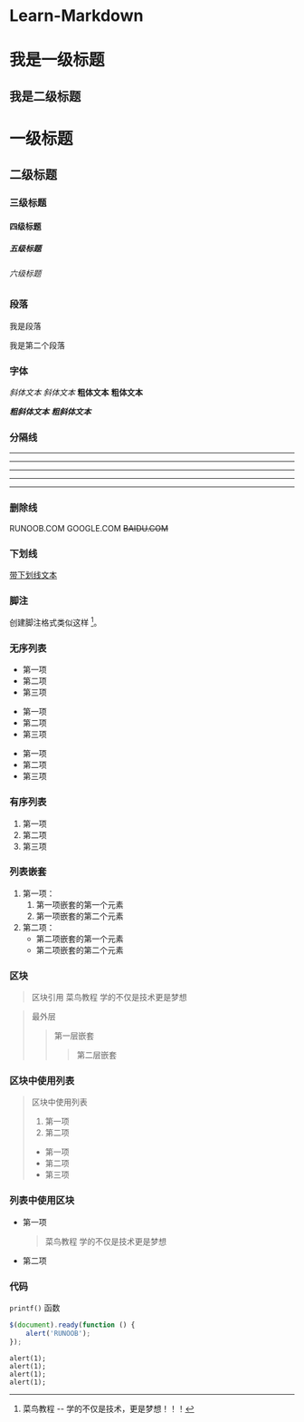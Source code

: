 # Learn-Markdown

我是一级标题
=
我是二级标题
-

# 一级标题
## 二级标题
### 三级标题
#### 四级标题
##### 五级标题
###### 六级标题

### 段落

我是段落

我是第二个段落

### 字体

*斜体文本*
_斜体文本_
**粗体文本**
__粗体文本__

***粗斜体文本***
___粗斜体文本___


### 分隔线

***

* * *

*****

- - -

----------

### 删除线

RUNOOB.COM
GOOGLE.COM
~~BAIDU.COM~~

### 下划线

<u>带下划线文本</u>

### 脚注

创建脚注格式类似这样 [^RUNOOB]。

[^RUNOOB]: 菜鸟教程 -- 学的不仅是技术，更是梦想！！！


### 无序列表

* 第一项
* 第二项
* 第三项

+ 第一项
+ 第二项
+ 第三项


- 第一项
- 第二项
- 第三项

### 有序列表

1. 第一项
2. 第二项
3. 第三项

### 列表嵌套

1. 第一项：
    1. 第一项嵌套的第一个元素
    2. 第一项嵌套的第二个元素
2. 第二项：
    - 第二项嵌套的第一个元素
    - 第二项嵌套的第二个元素

### 区块

> 区块引用 
> 菜鸟教程 
> 学的不仅是技术更是梦想 

> 最外层
> > 第一层嵌套
> > > 第二层嵌套

### 区块中使用列表

> 区块中使用列表
> 1. 第一项
> 2. 第二项
> + 第一项
> + 第二项
> + 第三项

### 列表中使用区块

* 第一项
    > 菜鸟教程 
    > 学的不仅是技术更是梦想 
* 第二项


### 代码
`printf()` 函数

```javascript
$(document).ready(function () {
    alert('RUNOOB');
});
```

	alert(1);
	alert(1);
	alert(1);
	alert(1);